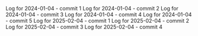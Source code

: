 Log for 2024-01-04 - commit 1
Log for 2024-01-04 - commit 2
Log for 2024-01-04 - commit 3
Log for 2024-01-04 - commit 4
Log for 2024-01-04 - commit 5
Log for 2025-02-04 - commit 1
Log for 2025-02-04 - commit 2
Log for 2025-02-04 - commit 3
Log for 2025-02-04 - commit 4
